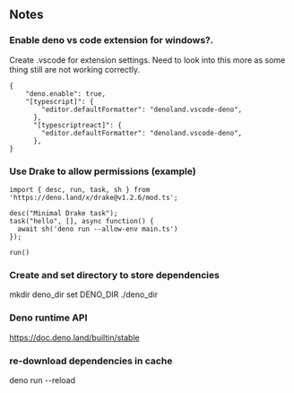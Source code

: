 ## Notes

### Enable deno vs code extension for windows?.

Create .vscode for extension settings. Need to look into this more as some thing still are not working correctly.

```
{
    "deno.enable": true,
    "[typescript]": {
        "editor.defaultFormatter": "denoland.vscode-deno",
      },
      "[typescriptreact]": {
        "editor.defaultFormatter": "denoland.vscode-deno",
      },
}
```

### Use Drake to allow permissions (example)

```
import { desc, run, task, sh } from 'https://deno.land/x/drake@v1.2.6/mod.ts';

desc("Minimal Drake task");
task("hello", [], async function() {
  await sh('deno run --allow-env main.ts')
});

run()
```

### Create and set directory to store dependencies

mkdir deno_dir
set DENO_DIR ./deno_dir


### Deno runtime API

https://doc.deno.land/builtin/stable

### re-download dependencies in cache

deno run --reload 
